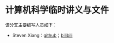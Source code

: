 # 计算机科学临时讲义与文件
该分支主要编写人员如下：
- Steven Xiang：[github](https://github.com/wgxh-cli)；[bilibili](https://space.bilibili.com/471487438)
